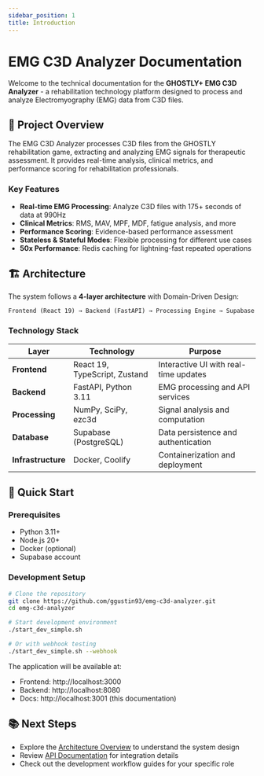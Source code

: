 ```yaml
---
sidebar_position: 1
title: Introduction
---
```


# EMG C3D Analyzer Documentation

Welcome to the technical documentation for the **GHOSTLY+ EMG C3D Analyzer** - a rehabilitation technology platform designed to process and analyze Electromyography (EMG) data from C3D files.

## 🎯 Project Overview

The EMG C3D Analyzer processes C3D files from the GHOSTLY rehabilitation game, extracting and analyzing EMG signals for therapeutic assessment. It provides real-time analysis, clinical metrics, and performance scoring for rehabilitation professionals.

### Key Features

- **Real-time EMG Processing**: Analyze C3D files with 175+ seconds of data at 990Hz
- **Clinical Metrics**: RMS, MAV, MPF, MDF, fatigue analysis, and more
- **Performance Scoring**: Evidence-based performance assessment
- **Stateless & Stateful Modes**: Flexible processing for different use cases
- **50x Performance**: Redis caching for lightning-fast repeated operations

## 🏗️ Architecture

The system follows a **4-layer architecture** with Domain-Driven Design:

```
Frontend (React 19) → Backend (FastAPI) → Processing Engine → Supabase
```

### Technology Stack

| Layer | Technology | Purpose |
|-------|------------|---------|
| **Frontend** | React 19, TypeScript, Zustand | Interactive UI with real-time updates |
| **Backend** | FastAPI, Python 3.11 | EMG processing and API services |
| **Processing** | NumPy, SciPy, ezc3d | Signal analysis and computation |
| **Database** | Supabase (PostgreSQL) | Data persistence and authentication |
| **Infrastructure** | Docker, Coolify | Containerization and deployment |

## 🚀 Quick Start

### Prerequisites

- Python 3.11+
- Node.js 20+
- Docker (optional)
- Supabase account

### Development Setup

```bash
# Clone the repository
git clone https://github.com/ggustin93/emg-c3d-analyzer.git
cd emg-c3d-analyzer

# Start development environment
./start_dev_simple.sh

# Or with webhook testing
./start_dev_simple.sh --webhook
```

The application will be available at:
- Frontend: http://localhost:3000
- Backend: http://localhost:8080
- Docs: http://localhost:3001 (this documentation)

## 📚 Next Steps

- Explore the [Architecture Overview](/docs/architecture/overview) to understand the system design
- Review [API Documentation](/docs/api/endpoints/upload) for integration details
- Check out the development workflow guides for your specific role
